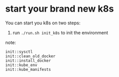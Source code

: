 # start your brand new k8s

You can start you k8s on two steps:

1. run `./run.sh init_k8s` to init the environment

note:

    init::sysctl
    init::clean_old_docker
    init::install_docker
    init::kube_env
    init::kube_manifests